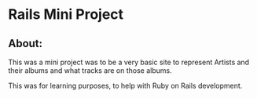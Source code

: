 # Rails Mini Project 

## About:
This was a mini project was to be a very basic site to represent Artists and their albums and what tracks are on those albums.

This was for learning purposes, to help with Ruby on Rails development.
